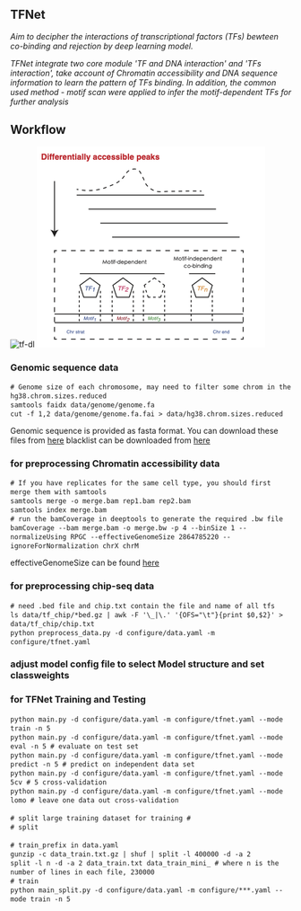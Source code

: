 ## TFNet

*Aim to decipher the interactions of transcriptional factors (TFs) bewteen co-binding and rejection by deep learning model.*

*TFNet integrate two core module 'TF and DNA interaction' and 'TFs interaction', take account of Chromatin accessibility and DNA sequence information to learn the pattern of TFs binding. In addition, the common used method - motif scan were applied to infer the motif-dependent TFs for further analysis* 

## Workflow

![tf-dl](img/TFNet.pnd)
![analysis](img/analysis.png)

### Genomic sequence data

```
# Genome size of each chromosome, may need to filter some chrom in the hg38.chrom.sizes.reduced
samtools faidx data/genome/genome.fa
cut -f 1,2 data/genome/genome.fa.fai > data/hg38.chrom.sizes.reduced
```
Genomic sequence is provided as fasta format. You can download these files from [here](https://hgdownload.soe.ucsc.edu/downloads.html)
blacklist can be downloaded from [here](https://github.com/Boyle-Lab/Blacklist/blob/master/lists/)


### for preprocessing Chromatin accessibility data

```
# If you have replicates for the same cell type, you should first merge them with samtools
samtools merge -o merge.bam rep1.bam rep2.bam
samtools index merge.bam
# run the bamCoverage in deeptools to generate the required .bw file 
bamCoverage --bam merge.bam -o merge.bw -p 4 --binSize 1 --normalizeUsing RPGC --effectiveGenomeSize 2864785220 --ignoreForNormalization chrX chrM 
```
effectiveGenomeSize can be found [here](https://deeptools.readthedocs.io/en/latest/content/feature/effectiveGenomeSize.html)


### for preprocessing chip-seq data

```
# need .bed file and chip.txt contain the file and name of all tfs
ls data/tf_chip/*bed.gz | awk -F '\_|\.' '{OFS="\t"}{print $0,$2}' > data/tf_chip/chip.txt
python preprocess_data.py -d configure/data.yaml -m configure/tfnet.yaml
```

### adjust model config file to select Model structure and set classweights

### for TFNet Training and Testing

```
python main.py -d configure/data.yaml -m configure/tfnet.yaml --mode train -n 5
python main.py -d configure/data.yaml -m configure/tfnet.yaml --mode eval -n 5 # evaluate on test set
python main.py -d configure/data.yaml -m configure/tfnet.yaml --mode predict -n 5 # predict on independent data set
python main.py -d configure/data.yaml -m configure/tfnet.yaml --mode 5cv # 5 cross-validation
python main.py -d configure/data.yaml -m configure/tfnet.yaml --mode lomo # leave one data out cross-validation

# split large training dataset for training #
# split 

# train_prefix in data.yaml
gunzip -c data_train.txt.gz | shuf | split -l 400000 -d -a 2
split -l n -d -a 2 data_train.txt data_train_mini_ # where n is the number of lines in each file, 230000 
# train
python main_split.py -d configure/data.yaml -m configure/***.yaml --mode train -n 5
```